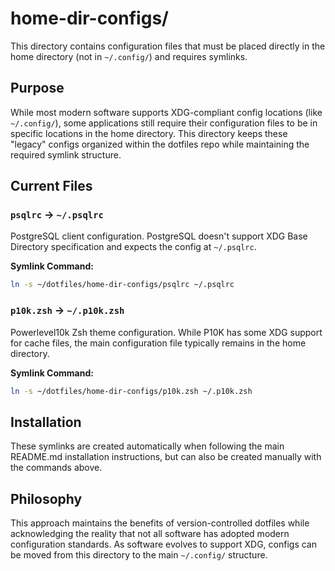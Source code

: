 # home-dir-configs/

This directory contains configuration files that must be placed directly in the home directory (not in `~/.config/`) and requires symlinks.

## Purpose

While most modern software supports XDG-compliant config locations (like `~/.config/`), some applications still require their configuration files to be in specific locations in the home directory. This directory keeps these "legacy" configs organized within the dotfiles repo while maintaining the required symlink structure.

## Current Files

### `psqlrc` → `~/.psqlrc`
PostgreSQL client configuration. PostgreSQL doesn't support XDG Base Directory specification and expects the config at `~/.psqlrc`.

**Symlink Command:**
```bash
ln -s ~/dotfiles/home-dir-configs/psqlrc ~/.psqlrc
```

### `p10k.zsh` → `~/.p10k.zsh`  
Powerlevel10k Zsh theme configuration. While P10K has some XDG support for cache files, the main configuration file typically remains in the home directory.

**Symlink Command:**
```bash
ln -s ~/dotfiles/home-dir-configs/p10k.zsh ~/.p10k.zsh
```

## Installation

These symlinks are created automatically when following the main README.md installation instructions, but can also be created manually with the commands above.

## Philosophy

This approach maintains the benefits of version-controlled dotfiles while acknowledging the reality that not all software has adopted modern configuration standards. As software evolves to support XDG, configs can be moved from this directory to the main `~/.config/` structure.